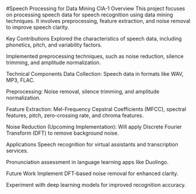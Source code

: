 #Speech Processing for Data Mining CIA-1
Overview
This project focuses on processing speech data for speech recognition using data mining techniques. It involves preprocessing, feature extraction, and noise removal to improve speech clarity.

Key Contributions
Explored the characteristics of speech data, including phonetics, pitch, and variability factors.

Implemented preprocessing techniques, such as noise reduction, silence trimming, and amplitude normalization.

Technical Components
Data Collection: Speech data in formats like WAV, MP3, FLAC.

Preprocessing: Noise removal, silence trimming, and amplitude normalization.

Feature Extraction: Mel-Frequency Cepstral Coefficients (MFCC), spectral features, pitch, zero-crossing rate, and chroma features.

Noise Reduction (Upcoming Implementation): Will apply Discrete Fourier Transform (DFT) to remove background noise.

Applications
Speech recognition for virtual assistants and transcription services.

Pronunciation assessment in language learning apps like Duolingo.

Future Work
Implement DFT-based noise removal for enhanced clarity.

Experiment with deep learning models for improved recognition accuracy.
